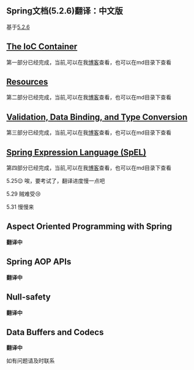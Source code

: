  Spring文档(5.2.6)翻译：中文版
---
基于[5.2.6](https://docs.spring.io/spring/docs/5.2.6.RELEASE/spring-framework-reference/core.html)
## [The IoC Container](https://www.hellooooo.top/blog/43)

第一部分已经完成，当前,可以在我[博客](https://www.hellooooo.top/blog/43 )查看，也可以在md目录下查看

## [Resources](https://www.hellooooo.top/blog/44)

第二部分已经完成，当前,可以在我[博客](https://www.hellooooo.top/blog/44 )查看，也可以在md目录下查看


## [Validation, Data Binding, and Type Conversion](https://www.hellooooo.top/blog/45 )

第三部分已经完成，当前,可以在我[博客](https://www.hellooooo.top/blog/45 )查看，也可以在md目录下查看

## [Spring Expression Language (SpEL)](https://www.hellooooo.top/blog/46 )

第四部分已经完成，当前,可以在我[博客](https://www.hellooooo.top/blog/46 )查看，也可以在md目录下查看

5.25:relieved:
唉，要考试了，翻译进度慢一点吧

5.29 贼难受​:cry:​

5.31 慢慢来

## Aspect Oriented Programming with Spring
**翻译中**

## Spring AOP APIs
**翻译中**

## Null-safety
**翻译中**

## Data Buffers and Codecs
**翻译中**

如有问题请及时联系
